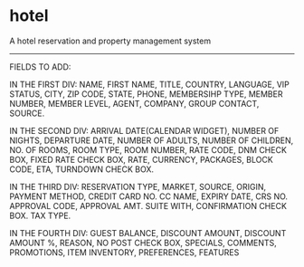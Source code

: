 # hotel
A hotel reservation and property management system


----
FIELDS TO ADD:

IN THE FIRST DIV: 
NAME, FIRST NAME, TITLE, COUNTRY, LANGUAGE, VIP STATUS, CITY, ZIP CODE, STATE, PHONE, MEMBERSIHP TYPE, MEMBER NUMBER, MEMBER LEVEL, AGENT, COMPANY, GROUP CONTACT, SOURCE.

IN THE SECOND DIV: 
ARRIVAL DATE(CALENDAR WIDGET), NUMBER OF NIGHTS, DEPARTURE DATE, NUMBER OF ADULTS, NUMBER OF CHILDREN, NO. OF ROOMS, ROOM TYPE, ROOM NUMBER, RATE CODE, DNM CHECK BOX, FIXED RATE CHECK BOX, RATE, CURRENCY, PACKAGES, BLOCK CODE, ETA, TURNDOWN CHECK BOX.

IN THE THIRD DIV: RESERVATION TYPE, MARKET, SOURCE, ORIGIN, PAYMENT METHOD, CREDIT CARD NO. CC NAME, EXPIRY DATE, CRS NO.  APPROVAL CODE, APPROVAL AMT. SUITE WITH, CONFIRMATION CHECK BOX. TAX TYPE.

IN  THE FOURTH DIV: GUEST BALANCE, DISCOUNT AMOUNT, DISCOUNT AMOUNT %, REASON, NO POST CHECK BOX, SPECIALS, 
COMMENTS, PROMOTIONS, ITEM INVENTORY, PREFERENCES, FEATURES
